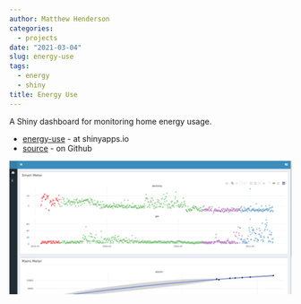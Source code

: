 ```yaml
---
author: Matthew Henderson
categories:
  - projects
date: "2021-03-04"
slug: energy-use
tags:
  - energy
  - shiny
title: Energy Use
---
```


A Shiny dashboard for monitoring home energy usage.

* [energy-use](https://mhenderson.shinyapps.io/energy-use/) - at shinyapps.io
* [source](https://github.com/MHenderson/energy-use) - on Github

![](screenshot.png)
